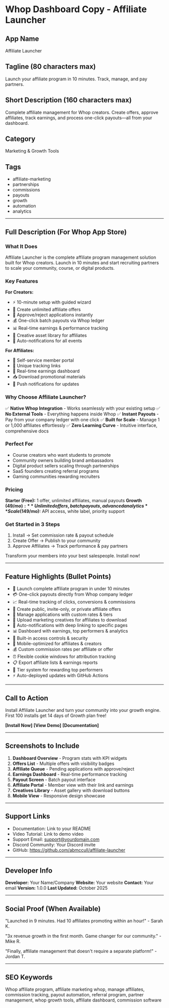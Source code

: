 # Whop Dashboard Copy - Affiliate Launcher

## App Name
Affiliate Launcher

## Tagline (80 characters max)
Launch your affiliate program in 10 minutes. Track, manage, and pay partners.

## Short Description (160 characters max)
Complete affiliate management for Whop creators. Create offers, approve affiliates, track earnings, and process one-click payouts—all from your dashboard.

## Category
Marketing & Growth Tools

## Tags
- affiliate-marketing
- partnerships
- commissions
- payouts
- growth
- automation
- analytics

---

## Full Description (For Whop App Store)

### What It Does

Affiliate Launcher is the complete affiliate program management solution built for Whop creators. Launch in 10 minutes and start recruiting partners to scale your community, course, or digital products.

### Key Features

**For Creators:**
- ⚡ 10-minute setup with guided wizard
- 🎯 Create unlimited affiliate offers
- 👥 Approve/reject applications instantly
- 💰 One-click batch payouts via Whop ledger
- 📊 Real-time earnings & performance tracking
- 🎨 Creative asset library for affiliates
- 🔔 Auto-notifications for all events

**For Affiliates:**
- 📱 Self-service member portal
- 🔗 Unique tracking links
- 💸 Real-time earnings dashboard
- 📥 Download promotional materials
- 🔔 Push notifications for updates

### Why Choose Affiliate Launcher?

✅ **Native Whop Integration** - Works seamlessly with your existing setup
✅ **No External Tools** - Everything happens inside Whop
✅ **Instant Payouts** - Pay from your company ledger with one click
✅ **Built for Scale** - Manage 1 or 1,000 affiliates effortlessly
✅ **Zero Learning Curve** - Intuitive interface, comprehensive docs

### Perfect For

- Course creators who want students to promote
- Community owners building brand ambassadors
- Digital product sellers scaling through partnerships
- SaaS founders creating referral programs
- Gaming communities rewarding recruiters

### Pricing

**Starter (Free):** 1 offer, unlimited affiliates, manual payouts
**Growth ($49/mo):** Unlimited offers, batch payouts, advanced analytics
**Scale ($149/mo):** API access, white label, priority support

### Get Started in 3 Steps

1. Install → Set commission rate & payout schedule
2. Create Offer → Publish to your community
3. Approve Affiliates → Track performance & pay partners

Transform your members into your best salespeople. Install now!

---

## Feature Highlights (Bullet Points)

- 🚀 Launch complete affiliate program in under 10 minutes
- 💳 One-click payouts directly from Whop company ledger
- 📈 Real-time tracking of clicks, conversions & commissions
- 🎯 Create public, invite-only, or private affiliate offers
- 👥 Manage applications with custom rates & tiers
- 🎨 Upload marketing creatives for affiliates to download
- 🔔 Auto-notifications with deep linking to specific pages
- 📊 Dashboard with earnings, top performers & analytics
- 🔐 Built-in access controls & security
- 📱 Mobile-optimized for affiliates & creators
- 💰 Custom commission rates per affiliate or offer
- ⏰ Flexible cookie windows for attribution tracking
- 📋 Export affiliate lists & earnings reports
- 🎁 Tier system for rewarding top performers
- ⚡ Auto-deployed updates with GitHub Actions

---

## Call to Action

Install Affiliate Launcher and turn your community into your growth engine. First 100 installs get 14 days of Growth plan free!

**[Install Now]** **[View Demo]** **[Documentation]**

---

## Screenshots to Include

1. **Dashboard Overview** - Program stats with KPI widgets
2. **Offers List** - Multiple offers with visibility badges
3. **Affiliate Queue** - Pending applications with approve/reject
4. **Earnings Dashboard** - Real-time performance tracking
5. **Payout Screen** - Batch payout interface
6. **Affiliate Portal** - Member view with their link and earnings
7. **Creatives Library** - Asset gallery with download buttons
8. **Mobile View** - Responsive design showcase

---

## Support Links

- Documentation: Link to your README
- Video Tutorial: Link to demo video
- Support Email: support@yourdomain.com
- Discord Community: Your Discord invite
- GitHub: https://github.com/abmccull/affiliate-launcher

---

## Developer Info

**Developer:** Your Name/Company
**Website:** Your website
**Contact:** Your email
**Version:** 1.0.0
**Last Updated:** October 2025

---

## Social Proof (When Available)

"Launched in 9 minutes. Had 10 affiliates promoting within an hour!" - Sarah K.

"3x revenue growth in the first month. Game changer for our community." - Mike R.

"Finally, affiliate management that doesn't require a separate platform!" - Jordan T.

---

## SEO Keywords

Whop affiliate program, affiliate marketing whop, manage affiliates, commission tracking, payout automation, referral program, partner management, whop growth tools, affiliate dashboard, commission software

